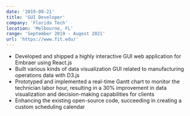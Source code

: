 ```yaml
---
date: '2019-09-21'
title: 'GUI Developer'
company: 'Florida Tech'
location: 'Melbourne, FL'
range: 'September 2019 - Augest 2021'
url: 'https://www.fit.edu/'
---
```


- Developed and shipped a highly interactive GUI web application for Embraer using React.js
- Built various kinds of data visualization GUI related to manufacturing operations data with D3.js
- Prototyped and implemented a real-time Gantt chart to monitor the technician labor hour, resulting in a 30% improvement in data visualization and decision-making capabilities for clients
- Enhancing the existing open-source code, succeeding in creating a custom scheduling calendar
